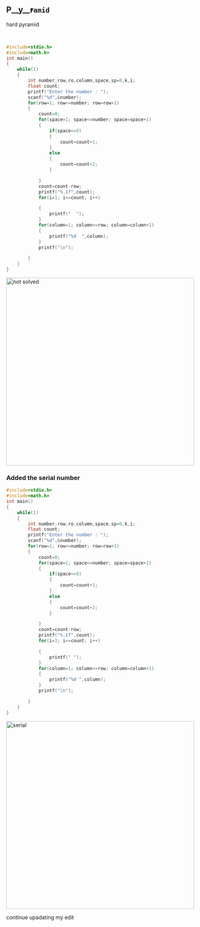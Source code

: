 ﻿<!-- Markdown-->
P__y__~~r~~`amid`
---
<p> hard pyramid</p>
</br>

```c
#include<stdio.h>
#include<math.h>
int main()
{
    while(1)
    {
        int number,row,ro,column,space,sp=0,k,i;
        float count;
        printf("Enter the number : ");
        scanf("%d",&number);
        for(row=1; row<=number; row=row+1)
        {
            count=0;
            for(space=1; space<=number; space=space+1)
            {
                if(space<=9)
                {
                    count=count+1;
                }
                else
                {
                    count=count+2;
                }

            }
            count=count-row;
            printf("%.1f",count);
            for(i=1; i<=count; i++)

            {
                printf("  ");
            }
            for(column=1; column<=row; column=column+1)
            {
                printf("%d  ",column);
            }
            printf("\n");

        }
    }
}

```

<image src="./images/demo.png" width="500" title="not solved"/>

<!--[demo](./images/demo.png)-->

### Added the serial number 
```c
#include<stdio.h>
#include<math.h>
int main()
{
    while(1)
    {
        int number,row,ro,column,space,sp=0,k,i;
        float count;
        printf("Enter the number : ");
        scanf("%d",&number);
        for(row=1; row<=number; row=row+1)
        {
            count=0;
            for(space=1; space<=number; space=space+1)
            {
                if(space<=9)
                {
                    count=count+1;
                }
                else
                {
                    count=count+2;
                }

            }
            count=count-row;
            printf("%.1f",count);
            for(i=1; i<=count; i++)

            {
                printf(" ");
            }
            for(column=1; column<=row; column=column+1)
            {
                printf("%d ",column);
            }
            printf("\n");

        }
    }
}
```
<!--![demo](./images/serial.png)-->
<image src="./images/serial.png" width="500" title="serial"/>

continue upadating my edit 

